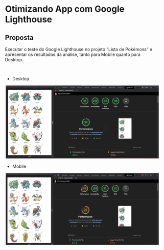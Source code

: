 # Otimizando App com Google Lighthouse

## Proposta

<p>Executar o teste do Google Lighthouse no projeto “Lista de Pokémons” e apresentar os resultados da análise, tanto para Mobile quanto para Desktop.
 </p>
<br />

- Desktop
<p align="center">
<img src="./img/lighthouse.png" width="500" />
</p>

- Mobile
<p align="center">
<img src="./img/lighthouse2.png" width="500" />
</p>
